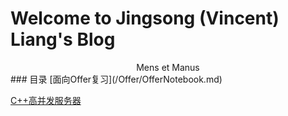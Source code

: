 # Welcome to Jingsong (Vincent) Liang's Blog
<center>Mens et Manus</center>
### 目录
 [面向Offer复习](/Offer/OfferNotebook.md)
 
 [C++高并发服务器](/C%2B%2BHighConcurrentServer/01_Socket.md)



